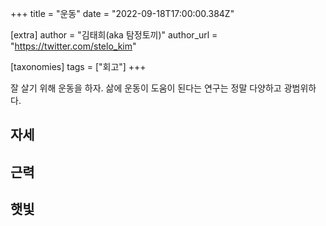+++
title = "운동"
date = "2022-09-18T17:00:00.384Z"

[extra]
author = "김태희(aka 탐정토끼)"
author_url = "https://twitter.com/stelo_kim"

[taxonomies]
tags = ["회고"]
+++

잘 살기 위해 운동을 하자. 삶에 운동이 도움이 된다는 연구는 정말 다양하고 광범위하다.
<!-- more -->

## 자세

## 근력

## 햇빛

